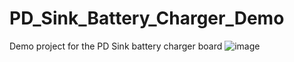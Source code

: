 # PD_Sink_Battery_Charger_Demo
Demo project for the PD Sink battery charger board
![image](https://user-images.githubusercontent.com/67211200/145426717-6ad00b9c-d2d9-477f-b49c-72aa90cbd848.png)
